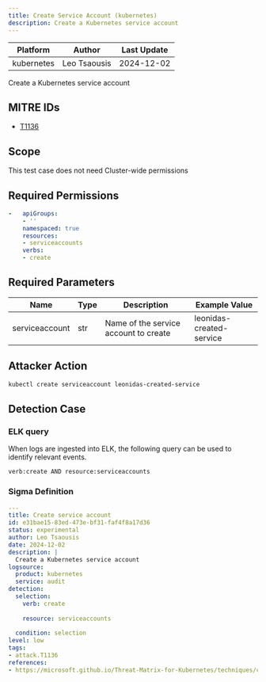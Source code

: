 ```yaml
---
title: Create Service Account (kubernetes)
description: Create a Kubernetes service account 
---
```


| Platform               | Author               | Last Update                 |
| ---------------------- | -------------------- | --------------------------- |
| kubernetes | Leo Tsaousis | 2024-12-02 |

Create a Kubernetes service account

## MITRE IDs

* [T1136](https://attack.mitre.org/techniques/T1136/)

## Scope 

This test case does not need Cluster-wide permissions

## Required Permissions

```yaml
-   apiGroups:
    - ''
    namespaced: true
    resources:
    - serviceaccounts
    verbs:
    - create

```

## Required Parameters

| Name       | Type                  | Description                  | Example Value          |
| ---------- | --------------------- | ---------------------------- | ---------------------- |
| serviceaccount | str | Name of the service account to create | leonidas-created-service |

## Attacker Action

```bash
kubectl create serviceaccount leonidas-created-service
```


## Detection Case

### ELK query

When logs are ingested into ELK, the following query can be used to identify relevant events.

```
verb:create AND resource:serviceaccounts
```

### Sigma Definition

```yaml
---
title: Create service account
id: e31bae15-83ed-473e-bf31-faf4f8a17d36
status: experimental
author: Leo Tsaousis
date: 2024-12-02
description: |
  Create a Kubernetes service account
logsource:
  product: kubernetes
  service: audit
detection:
  selection:
    verb: create
    
    resource: serviceaccounts
    
  condition: selection
level: low
tags:
- attack.T1136
references:
- https://microsoft.github.io/Threat-Matrix-for-Kubernetes/techniques/container%20service%20account/

```